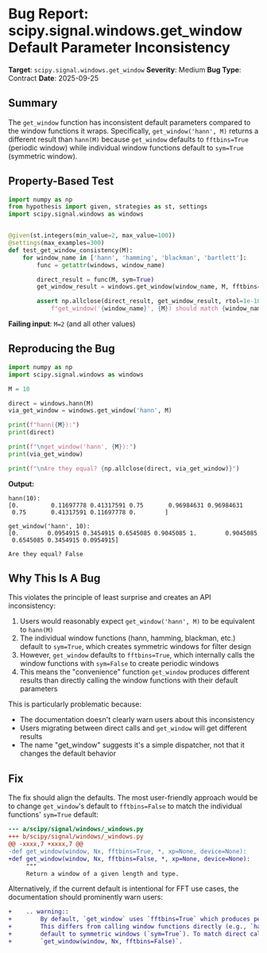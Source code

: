 # Bug Report: scipy.signal.windows.get_window Default Parameter Inconsistency

**Target**: `scipy.signal.windows.get_window`
**Severity**: Medium
**Bug Type**: Contract
**Date**: 2025-09-25

## Summary

The `get_window` function has inconsistent default parameters compared to the window functions it wraps. Specifically, `get_window('hann', M)` returns a different result than `hann(M)` because `get_window` defaults to `fftbins=True` (periodic window) while individual window functions default to `sym=True` (symmetric window).

## Property-Based Test

```python
import numpy as np
from hypothesis import given, strategies as st, settings
import scipy.signal.windows as windows


@given(st.integers(min_value=2, max_value=100))
@settings(max_examples=300)
def test_get_window_consistency(M):
    for window_name in ['hann', 'hamming', 'blackman', 'bartlett']:
        func = getattr(windows, window_name)

        direct_result = func(M, sym=True)
        get_window_result = windows.get_window(window_name, M, fftbins=True)

        assert np.allclose(direct_result, get_window_result, rtol=1e-10, atol=1e-10), \
            f"get_window('{window_name}', {M}) should match {window_name}({M})"
```

**Failing input**: `M=2` (and all other values)

## Reproducing the Bug

```python
import numpy as np
import scipy.signal.windows as windows

M = 10

direct = windows.hann(M)
via_get_window = windows.get_window('hann', M)

print(f"hann({M}):")
print(direct)

print(f"\nget_window('hann', {M}):")
print(via_get_window)

print(f"\nAre they equal? {np.allclose(direct, via_get_window)}")
```

**Output:**
```
hann(10):
[0.         0.11697778 0.41317591 0.75       0.96984631 0.96984631
 0.75       0.41317591 0.11697778 0.        ]

get_window('hann', 10):
[0.        0.0954915 0.3454915 0.6545085 0.9045085 1.        0.9045085
 0.6545085 0.3454915 0.0954915]

Are they equal? False
```

## Why This Is A Bug

This violates the principle of least surprise and creates an API inconsistency:

1. Users would reasonably expect `get_window('hann', M)` to be equivalent to `hann(M)`
2. The individual window functions (hann, hamming, blackman, etc.) default to `sym=True`, which creates symmetric windows for filter design
3. However, `get_window` defaults to `fftbins=True`, which internally calls the window functions with `sym=False` to create periodic windows
4. This means the "convenience" function `get_window` produces different results than directly calling the window functions with their default parameters

This is particularly problematic because:
- The documentation doesn't clearly warn users about this inconsistency
- Users migrating between direct calls and `get_window` will get different results
- The name "get_window" suggests it's a simple dispatcher, not that it changes the default behavior

## Fix

The fix should align the defaults. The most user-friendly approach would be to change `get_window`'s default to `fftbins=False` to match the individual functions' `sym=True` default:

```diff
--- a/scipy/signal/windows/_windows.py
+++ b/scipy/signal/windows/_windows.py
@@ -xxxx,7 +xxxx,7 @@
-def get_window(window, Nx, fftbins=True, *, xp=None, device=None):
+def get_window(window, Nx, fftbins=False, *, xp=None, device=None):
     """
     Return a window of a given length and type.
```

Alternatively, if the current default is intentional for FFT use cases, the documentation should prominently warn users:

```diff
+    .. warning::
+        By default, `get_window` uses `fftbins=True` which produces periodic windows.
+        This differs from calling window functions directly (e.g., `hann(Nx)`) which
+        default to symmetric windows (`sym=True`). To match direct calls, use
+        `get_window(window, Nx, fftbins=False)`.
```